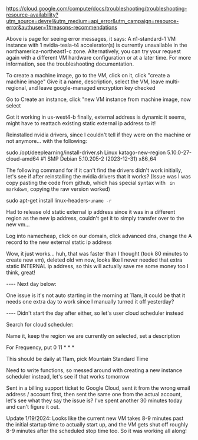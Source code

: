 https://cloud.google.com/compute/docs/troubleshooting/troubleshooting-resource-availability?utm_source=devrel&utm_medium=api_error&utm_campaign=resource-error&authuser=1#reasons-recommendations

Above is page for seeing error messages, it says: A n1-standard-1 VM instance with 1 nvidia-tesla-t4 accelerator(s) is currently unavailable in the northamerica-northeast1-c zone. Alternatively, you can try your request again with a different VM hardware configuration or at a later time. For more information, see the troubleshooting documentation.

To create a machine image, go to the VM, click on it, click "create a machine image"
Give it a name, description, select the VM, leave multi-regional, and leave google-managed encryption key checked

Go to Create an instance, click "new VM instance from machine image, now select

Got it working in us-west4-b finally, external address is dynamic it seems, might have to
reattach existing static external ip address to it!

Reinstalled nvidia drivers, since I couldn't tell if they were on the machine or not anymore... with the following:

sudo /opt/deeplearning/install-driver.sh
Linux katago-new-region 5.10.0-27-cloud-amd64 #1 SMP Debian 5.10.205-2 (2023-12-31) x86_64

The following command for if it can't find the drivers didn't work initially, let's see if
after reinstalling the nvidia drivers that it works? (Issue was I was copy pasting the code from github, which has special syntax with ` in markdown`, copying the raw version worked)

sudo apt-get install linux-headers-`uname -r`

Had to release old static external ip address since it was in a different region as the new ip address, couldn't get it to simply transfer over to the new vm...

Log into namecheap, click on our domain, click advanced dns, change the A record to the new external static ip address

Wow, it just works... huh, that was faster than I thought (took 80 minutes to create new vm), deleted old vm now, looks like I never needed that extra static INTERNAL ip address, so this will
actually save me some money too I think, great!

---- Next day below:

One issue is it's not auto starting in the morning at 11am, it could be that it needs one extra day to work since I manually turned it off yesterday?

---- Didn't start the day after either, so let's user cloud scheduler instead

Search for cloud scheduler:

Name it, keep the region we are currently on selected, set a description

For Frequency, put 0 11 * * *

This should be daily at 11am, pick Mountain Standard Time

Need to write functions, so messed around with creating a new instance scheduler instead, let's see if that works tomorrow

Sent in a billing support ticket to Google Cloud, sent it from the wrong email address / account first, then sent the same one from the actual account,
let's see what they say the issue is?  I've spent another 30 minutes today and can't figure it out.

Update 1/19/2024: Looks like the current new VM takes 8-9 minutes past the initial startup time to actually start up, and the VM gets shut off roughly 8-9 minutes after the scheduled stop time too. So it was working all along!
